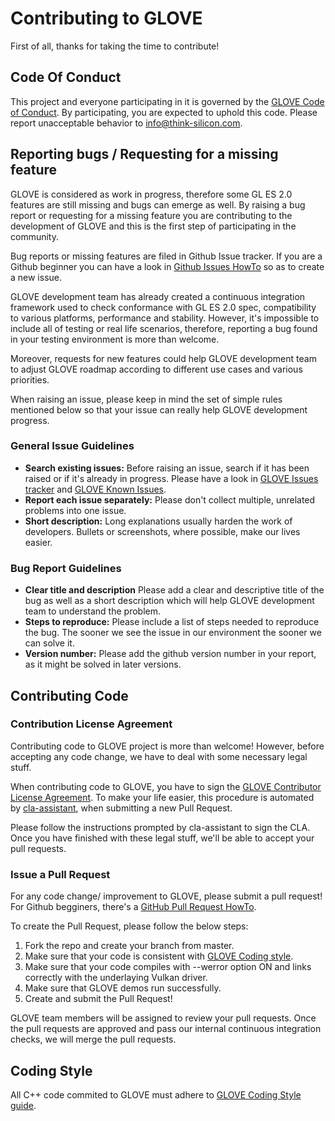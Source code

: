 # Contributing to GLOVE

First of all, thanks for taking the time to contribute!

## Code Of Conduct

This project and everyone participating in it is governed by the [GLOVE Code of Conduct](CODE_OF_CONDUCT.md). By participating, you are expected to uphold this code. Please report unacceptable behavior to info@think-silicon.com.

## Reporting bugs / Requesting for a missing feature

GLOVE is considered as work in progress, therefore some GL ES 2.0 features are still missing and bugs can emerge as well. By raising a bug report or requesting for a missing feature you are contributing to the development of GLOVE and this is the first step of participating in the community.

Bug reports or missing features are filed in Github Issue tracker. If you are a Github beginner you can have a look in [Github Issues HowTo](https://help.github.com/articles/creating-an-issue/) so as to create a new issue.

GLOVE development team has already created a continuous integration framework used to check conformance with GL ES 2.0 spec, compatibility to various platforms, performance and stability. However, it's impossible to include all of testing or real life scenarios, therefore, reporting a bug found in your testing environment is more than welcome.

Moreover, requests for new features could help GLOVE development team to adjust GLOVE roadmap according to different use cases and various priorities.

When raising an issue, please keep in mind the set of simple rules mentioned below so that your issue can really help GLOVE development progress.

### General Issue Guidelines

* **Search existing issues:** Before raising an issue, search if it has been raised or if it's already in progress. Please have a look in [GLOVE Issues tracker](https://github.com/Think-Silicon/GLOVE/issues) and [GLOVE Known Issues](Docs/KnownIssues.md).
* **Report each issue separately:** Please don't collect multiple, unrelated problems into one issue.
* **Short description:** Long explanations usually harden the work of developers. Bullets or screenshots, where possible, make our lives easier.

### Bug Report Guidelines

* **Clear title and description** Please add a clear and descriptive title of the bug as well as a short description which will help GLOVE development team to understand the problem.
* **Steps to reproduce:** Please include a list of steps needed to reproduce the bug. The sooner we see the issue in our environment the sooner we can solve it.
* **Version number:** Please add the github version number in your report, as it might be solved in later versions.

## Contributing Code
### Contribution License Agreement

Contributing code to GLOVE project is more than welcome! However, before accepting any code change, we have to deal with some necessary legal stuff.

When contributing code to GLOVE, you have to sign the [GLOVE Contributor License Agreement](https://think-silicon.com/terms_and_policies/thinksilicon-individual-contributor-license-agreement/). To make your life easier, this procedure is automated by [cla-assistant](https://github.com/cla-assistant/cla-assistant), when submitting a new Pull Request.

Please follow the instructions prompted by cla-assistant to sign the CLA. Once you have finished with these legal stuff, we'll be able to accept your pull requests.

### Issue a Pull Request

For any code change/ improvement to GLOVE, please submit a pull request! For Github begginers, there's a [GitHub Pull Request HowTo](https://help.github.com/articles/about-pull-requests/).

To create the Pull Request, please follow the below steps:

1. Fork the repo and create your branch from master.
2. Make sure that your code is consistent with [GLOVE Coding style](#coding-style).
3. Make sure that your code compiles with --werror option ON and links correctly with the underlaying Vulkan driver.
4. Make sure that GLOVE demos run successfully.
5. Create and submit the Pull Request!

GLOVE team members will be assigned to review your pull requests. Once the pull requests are approved and pass our internal continuous integration checks, we will merge the pull requests.

## Coding Style

All C++ code commited to GLOVE must adhere to [GLOVE Coding Style guide](CodingStyle.md).

